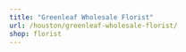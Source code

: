 ```yaml
---
title: "Greenleaf Wholesale Florist"
url: /houston/greenleaf-wholesale-florist/
shop: florist
---
```

